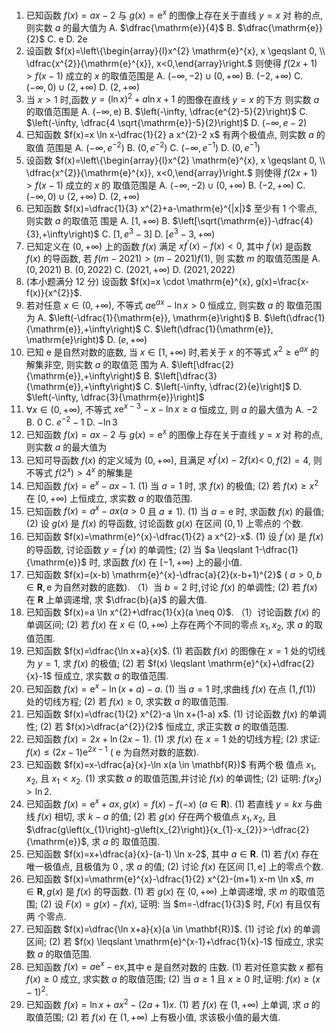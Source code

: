 1. 已知函数 $f(x)=a x-2$ 与 $g(x)=\mathrm{e}^{x}$ 的图像上存在关于直线 $y=x$ 对 称的点, 则实数 $a$ 的最大值为
  A. $\dfrac{\mathrm{e}}{4}$   B. $\dfrac{\mathrm{e}}{2}$   C. $\mathrm{e}$   D. $2 \mathrm{e}$
2. 设函数 $f(x)=\left\{\begin{array}{l}x^{2} \mathrm{e}^{x}, x \geqslant 0, \\ \dfrac{x^{2}}{\mathrm{e}^{x}}, x<0,\end{array}\right.$ 则使得 $f(2 x+1)>f(x-1)$ 成立的 $x$ 的取值范围是
  A. $(-\infty,-2) \cup(0,+\infty)$     B. $(-2,+\infty)$   C. $(-\infty, 0) \cup(2,+\infty)$   D. $(2,+\infty)$
3. 当 $x>1$ 时,函数 $y=(\ln x)^{2}+a \ln x+1$ 的图像在直线 $y=x$ 的下方 则实数 $a$ 的取值范围是
  A. $(-\infty, \mathrm{e})$      B. $\left(-\infty, \dfrac{e^{2}-5}{2}\right)$   C. $\left(-\infty, \dfrac{4 \sqrt{\mathrm{e}}-5}{2}\right)$   D. $(-\infty, e-2)$
4. 已知函数 $f(x)=x \ln x-\dfrac{1}{2} a x^{2}-2 x$ 有两个极值点, 则实数 $a$ 的取值 范围是
  A. $\left(-\infty, e^{-2}\right)$    B. $\left(0, e^{-2}\right)$   C. $\left(-\infty, e^{-1}\right)$   D. $\left(0, e^{-1}\right)$
5. 设函数 $f(x)=\left\{\begin{array}{l}x^{2} \mathrm{e}^{x}, x \geqslant 0, \\ \dfrac{x^{2}}{\mathrm{e}^{x}}, x<0,\end{array}\right.$ 则使得 $f(2 x+1)>f(x-1)$ 成立的 $x$ 的
  取值范围是
  A. $(-\infty,-2) \cup(0,+\infty)$   B. $(-2,+\infty)$  C. $(-\infty, 0) \cup(2,+\infty)$  D. $(2,+\infty)$
6. 已知函数 $f(x)=\dfrac{1}{3} x^{2}+a-\mathrm{e}^{|x|}$ 至少有 1 个零点, 则实数 $a$ 的取值范 围是
  A. $[1,+\infty)$    B. $\left[\sqrt{\mathrm{e}}-\dfrac{4}{3},+\infty\right)$   C. $\left[1, e^{3}-3\right]$   D. $\left[e^{3}-3,+\infty\right)$
7. 已知定义在 $(0,+\infty)$ 上的函数 $f(x)$ 满足 $x f^{\prime}(x)-f(x)<0$, 其中 $f^{\prime}(x)$ 是函数 $f(x)$ 的导函数, 若 $f(m-2021)>(m-2021) f(1)$, 则 实数 $m$ 的取值范围是
  A. $(0,2021)$      B. $(0,2022)$     C. $(2021,+\infty)$   D. $(2021,2022)$
8. (本小题满分 12 分) 设函数 $f(x)=x \cdot \mathrm{e}^{x}, g(x)=\frac{x-f(x)}{x^{2}}$.
9. 若对任意 $x \in(0,+\infty)$, 不等式 $a \mathrm{e}^{a x}-\ln x>0$ 恒成立, 则实数 $a$ 的 取值范围为
  A. $\left(-\dfrac{1}{\mathrm{e}}, \mathrm{e}\right)$  B. $\left(\dfrac{1}{\mathrm{e}},+\infty\right)$   C. $\left(\dfrac{1}{\mathrm{e}}, \mathrm{e}\right)$   D. $(e,+\infty)$
10. 已知 $\mathrm{e}$ 是自然对数的底数, 当 $x \in[1,+\infty)$ 时,若关于 $x$ 的不等式 $x^{2} \geqslant \mathrm{e}^{a x}$ 的解集非空, 则实数 $a$ 的取值范 围为
  A. $\left[\dfrac{2}{\mathrm{e}},+\infty\right)$  B. $\left[\dfrac{3}{\mathrm{e}},+\infty\right)$    C. $\left(-\infty, \dfrac{2}{e}\right]$   D. $\left(-\infty, \dfrac{3}{\mathrm{e}}\right]$
11. $\forall x \in(0,+\infty)$, 不等式 $x \mathrm{e}^{x-3}-x-\ln x \geqslant a$ 恒成立, 则 $a$ 的最大值为
   A. $-2$   B. 0    C. $e^{-2}-1$     D. $-\ln 3$
12. 已知函数 $f(x)=a x-2$ 与 $g(x)=\mathrm{e}^{x}$ 的图像上存在关于直线 $y=x$ 对 称的点, 则实数 $a$ 的最大值为
13. 已知可导函数 $f(x)$ 的定义域为 $(0,+\infty)$, 且满足 $x f^{\prime}(x)-2 f(x)<$ $0, f(2)=4$, 则不等式 $f\left(2^{x}\right)>4^{x}$ 的解集是
14.  已知函数 $f(x)=\mathrm{e}^{x}-a x-1$.
   (1) 当 $a=1$ 时, 求 $f(x)$ 的极值;
   (2) 若 $f(x) \geqslant x^{2}$ 在 $[0,+\infty)$ 上恒成立, 求实数 $a$ 的取值范围.
15.  已知函数 $f(x)=a^{x}-a x(a>0$ 且 $a \neq 1)$.
   (1) 当 $a=\mathrm{e}$ 时, 求函数 $f(x)$ 的最值;
   (2) 设 $g(x)$ 是 $f(x)$ 的导函数, 讨论函数 $g(x)$ 在区间 $(0,1)$ 上零点的
   个数.
16. 已知函数 $f(x)=\mathrm{e}^{x}-\dfrac{1}{2} a x^{2}-x$.
   (1) 设 $f^{\prime}(x)$ 是 $f(x)$ 的导函数, 讨论函数 $y=f^{\prime}(x)$ 的单调性;
   (2) 当 $a \leqslant 1-\dfrac{1}{\mathrm{e}}$ 时, 求函数 $f(x)$ 在 $[-1,+\infty)$ 上的最小值.
17.  已知函数 $f(x)=(x-b) \mathrm{e}^{x}-\dfrac{a}{2}(x-b+1)^{2}$ ( $a>0, b \in \mathbf{R}, \mathrm{e}$ 为自然对数的底数).
   （1）当 $b=2$ 时,讨论 $f(x)$ 的单调性;
    (2) 若 $f(x)$ 在 $\mathbf{R}$ 上单调递增, 求 $\dfrac{b}{a}$ 的最大值.
18.  已知函数 $f(x)=a \ln x^{2}+\dfrac{1}{x}(a \neq 0)$.
   （1）讨论函数 $f(x)$ 的单调区间;
    (2) 若 $f(x)$ 在 $x \in(0,+\infty)$ 上存在两个不同的零点 $x_{1}, x_{2}$, 求 $a$ 的取 值范围.
19.  已知函数 $f(x)=\dfrac{\ln x+a}{x}$.
   (1) 若函数 $f(x)$ 的图像在 $x=1$ 处的切线为 $y=1$, 求 $f(x)$ 的极值;
   (2) 若 $f(x) \leqslant \mathrm{e}^{x}+\dfrac{2}{x}-1$ 恒成立, 求实数 $a$ 的取值范围.
20. 已知函数 $f(x)=\mathrm{e}^{x}-\ln (x+a)-a$.
   (1) 当 $a=1$ 时,求曲线 $f(x)$ 在点 $(1, f(1))$ 处的切线方程;
   (2) 若 $f(x) \geqslant 0$, 求实数 $a$ 的取值范围.
21. 已知函数 $f(x)=\dfrac{1}{2} x^{2}-a \ln x+(1-a) x$.
   (1) 讨论函数 $f(x)$ 的单调性;
   (2) 若 $f(x)>\dfrac{a^{2}}{2}$ 恒成立, 求正实数 $a$ 的取值范围.
22. 已知函数 $f(x)=2 x+\ln (2 x-1)$.
   (1) 求 $f(x)$ 在 $x=1$ 处的切线方程;
   (2) 求证: $f(x) \leqslant(2 x-1) \mathrm{e}^{2 x-1}$ ( $\mathrm{e}$ 为自然对数的底数).
23. 已知函数 $f(x)=x-\dfrac{a}{x}-\ln x(a \in \mathbf{R})$ 有两个极 值点 $x_{1}, x_{2}$, 且 $x_{1}<x_{2}$.
   (1) 求实数 $a$ 的取值范围,并讨论 $f(x)$ 的单调性;
   (2) 证明: $f\left(x_{2}\right)>\ln 2$.
24. 已知函数 $f(x)=\mathrm{e}^{x}+a x, g(x)=f(x)-f(-x)$ $(a \in \mathbf{R})$.
   (1) 若直线 $y=k x$ 与曲线 $f(x)$ 相切, 求 $k-a$ 的值;
   (2) 若 $g(x)$ 仔在两个极值点 $x_{1}, x_{2}$, 且 $\dfrac{g\left(x_{1}\right)-g\left(x_{2}\right)}{x_{1}-x_{2}}>-\dfrac{2}{\mathrm{e}}$, 求 $a$ 的 取值范围.
25. 已知函数 $f(x)=x+\dfrac{a}{x}-(a-1) \ln x-2$, 其中 $a \in \mathbf{R}$.
   (1) 若 $f(x)$ 存在唯一极值点, 且极值为 0 , 求 $a$ 的值;
   (2) 讨论 $f(x)$ 在区间 $[1, \mathrm{e}]$ 上的零点个数.
26. 已知函数 $f(x)=\mathrm{e}^{x}-\dfrac{1}{2} x^{2}-(m+1) x-m \ln x$, $m \in \mathbf{R}, g(x)$ 是 $f(x)$ 的导函数.
   (1) 若 $g(x)$ 在 $(0,+\infty)$ 上单调递增, 求 $m$ 的取值范围;
   (2) 设 $F(x)=g(x)-f(x)$, 证明: 当 $m=-\dfrac{1}{3}$ 时, $F(x)$ 有且仅有两 个零点.
27. 已知函数 $f(x)=\dfrac{\ln x+a}{x}(a \in \mathbf{R})$.
   (1) 讨论 $f(x)$ 的单调区间;
   (2) 若 $f(x) \leqslant \mathrm{e}^{x-1}+\dfrac{1}{x}-1$ 恒成立, 求实数 $a$ 的取值范围.
28. 已知函数 $f(x)=a \mathrm{e}^{x}-\mathrm{ex}$,其中 $\mathrm{e}$ 是自然对数的 庒数.
   (1) 若对任意实数 $x$ 都有 $f(x) \geqslant 0$ 成立, 求实数 $a$ 的取值范围;
   (2) 当 $a \geqslant 1$ 且 $x \geqslant 0$ 时,证明: $f(x) \geqslant(x-1)^{2}$.
29. 已知函数 $f(x)=\ln x+a x^{2}-(2 a+1) x$.
   (1) 若 $f(x)$ 在 $(1,+\infty)$ 上单调, 求 $a$ 的取值范围;
   (2) 若 $f(x)$ 在 $(1,+\infty)$ 上有极小值, 求该极小值的最大值.


